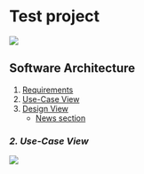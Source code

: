 # **Test project**

![](.taskResources/javaEE_logo.png)

## Software Architecture

1. [Requirements]( )
2. [Use-Case View](#2-use-case-view)
3. [Design View]( )
     - [News section]( )



### *2. Use-Case View*


![](.taskResources/NewsPortalUML.png)











